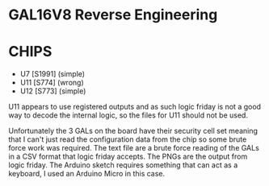 # GAL16V8 Reverse Engineering

# CHIPS
* U7 [S1991] (simple)
* U11 [S774] (wrong)
* U12 [S773] (simple)

U11 appears to use registered outputs and as such logic friday is not a good way to decode the internal logic, so the files for U11 should not be used.

Unfortunately the 3 GALs on the board have their security cell set meaning that I can't just read the configuration data from the chip so some brute force work was required.
The text file are a brute force reading of the GALs in a CSV format that logic friday accepts.
The PNGs are the output from logic friday.
The Arduino sketch requires something that can act as a keyboard, I used an Arduino Micro in this case.